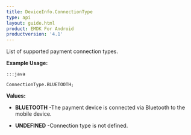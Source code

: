 ```yaml
---
title: DeviceInfo.ConnectionType
type: api
layout: guide.html
product: EMDK For Android
productversion: '4.1'
---
```



List of supported payment connection types.
 
 

**Example Usage:**
	
	:::java
	
	ConnectionType.BLUETOOTH;
	


**Values:**

* **BLUETOOTH** -The payment device is connected via Bluetooth to the mobile device.

* **UNDEFINED** -Connection type is not defined.









